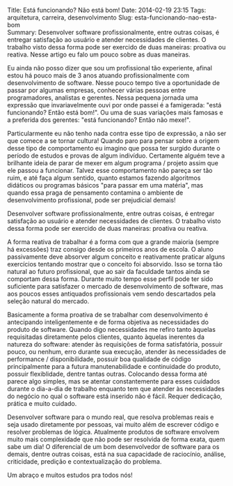 Title: Está funcionando? Não está bom!
Date: 2014-02-19 23:15
Tags: arquitetura, carreira, desenvolvimento
Slug: esta-funcionando-nao-esta-bom  
Summary: Desenvolver software profissionalmente, entre outras coisas, é entregar satisfação ao usuário e atender necessidades de clientes. O trabalho visto dessa forma pode ser exercido de duas maneiras: proativa ou reativa. Nesse artigo eu falo um pouco sobre as duas maneiras.

Eu ainda não posso dizer que sou um profissional tão experiente, afinal
estou há pouco mais de 3 anos atuando profissionalmente com
desenvolvimento de software. Nesse pouco tempo tive a oportunidade de
passar por algumas empresas, conhecer várias pessoas entre
programadores, analistas e gerentes. Nessa
pequena jornada uma expressão que invariavelmente ouvi por onde passei é
a famigerada: "está funcionando? Então está bom!". Ou uma de suas
variações mais famosas e a preferida dos gerentes: "está funcionando?
Então não mexe!".

Particularmente eu não tenho nada contra esse tipo de expressão, a não
ser que comece a se tornar cultura! Quando paro para pensar sobre a
origem desse tipo de comportamento eu imagino que possa ter surgido
durante o período de estudos e provas de algum indivíduo. Certamente
alguém teve a brilhante ideia de parar de mexer em algum programa /
projeto assim que ele passou a funcionar. Talvez esse comportamento não
pareça ser tão ruim, e até faça algum sentido, quanto estamos fazendo
algoritmos didáticos ou programas básicos "para passar em uma matéria",
mas quando essa praga de pensamento contamina o ambiente de
desenvolvimento profissional, pode ser prejudicial demais!

Desenvolver software profissionalmente, entre outras coisas, é entregar
satisfação ao usuário e atender necessidades de clientes. O trabalho
visto dessa forma pode ser exercido de duas maneiras: proativa ou
reativa.

A forma reativa de trabalhar é a forma com que a grande maioria (sempre
há excessões) traz consigo desde os primeiros anos de escola. O aluno
passivamente deve absorver algum conceito e reativamente praticar alguns
exercícios tentando mostrar que o conceito foi absorvido.
Isso se torna tão natural ao futuro profissional, que ao sair da
faculdade tantos ainda se comportam dessa forma. Durante muito tempo
esse perfil pode ter sido suficiente para satisfazer o mercado de
desenvolvimento de software, mas aos poucos esses antiquados
profissionais vem sendo descartados pela seleção natural do mercado.

Basicamente a forma proativa de se trabalhar com desenvolvimento é
antecipando inteligentemente e de forma objetiva as necessidades do
produto de software. Quando digo necessidades me refiro tanto àquelas
requisitadas diretamente pelos clientes, quanto àquelas inerentes da
natureza do software: atender às requisições de forma satisfatória,
possuir pouco, ou nenhum, erro durante sua execução, atender às
necessidades de performance / disponibilidade, possuir boa qualidade de
código principalmente para a futura manutenabilidade e continuidade do
produto, possuir flexiblidade, dentre tantas outras. Colocando dessa
forma até parece algo simples, mas se atentar constantemente para esses
cuidados durante o dia-a-dia de trabalho enquanto tem que atender às
necessidades do negócio no qual o software está inserido não é fácil.
Requer dedicação, prática e muito cuidado.

Desenvolver software para o mundo real, que resolva problemas reais e
seja usado diretamente por pessoas, vai muito além de escrever código e
resolver problemas de lógica. Atualmente produtos de software envolvem
muito mais complexidade que não pode ser resolvida de forma exata, quem
sabe um dia! O diferencial de um bom desenvolvedor de software para os
demais, dentre outras coisas, está na sua capacidade de raciocínio,
análise, criticidade, predição e contextualização do problema.

Um abraço e muitos estudos pra todos nós!

